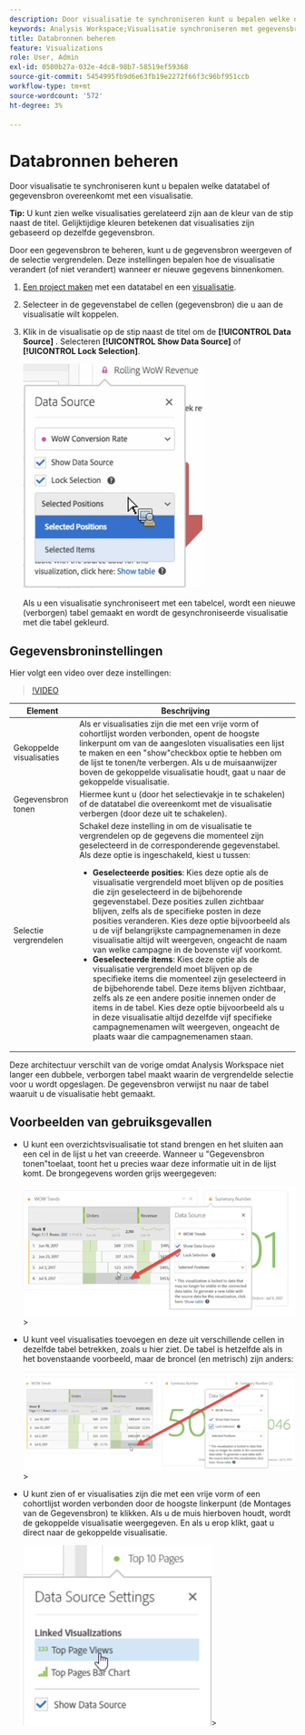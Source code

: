 ```yaml
---
description: Door visualisatie te synchroniseren kunt u bepalen welke datatabel of gegevensbron overeenkomt met een visualisatie.
keywords: Analysis Workspace;Visualisatie synchroniseren met gegevensbron
title: Databronnen beheren
feature: Visualizations
role: User, Admin
exl-id: 0500b27a-032e-4dc8-98b7-58519ef59368
source-git-commit: 5454995fb9d6e63fb19e2272f66f3c96bf951ccb
workflow-type: tm+mt
source-wordcount: '572'
ht-degree: 3%

---
```


# Databronnen beheren

Door visualisatie te synchroniseren kunt u bepalen welke datatabel of gegevensbron overeenkomt met een visualisatie.

**Tip:** U kunt zien welke visualisaties gerelateerd zijn aan de kleur van de stip naast de titel. Gelijktijdige kleuren betekenen dat visualisaties zijn gebaseerd op dezelfde gegevensbron.

Door een gegevensbron te beheren, kunt u de gegevensbron weergeven of de selectie vergrendelen. Deze instellingen bepalen hoe de visualisatie verandert (of niet verandert) wanneer er nieuwe gegevens binnenkomen.

1. [Een project maken](/help/analyze/analysis-workspace/home.md) met een datatabel en een [visualisatie](/help/analyze/analysis-workspace/visualizations/freeform-analysis-visualizations.md).
1. Selecteer in de gegevenstabel de cellen (gegevensbron) die u aan de visualisatie wilt koppelen.
1. Klik in de visualisatie op de stip naast de titel om de **[!UICONTROL Data Source]** . Selecteren **[!UICONTROL Show Data Source]** of **[!UICONTROL Lock Selection]**.

   ![](assets/manage-data-source.png)

   Als u een visualisatie synchroniseert met een tabelcel, wordt een nieuwe (verborgen) tabel gemaakt en wordt de gesynchroniseerde visualisatie met die tabel gekleurd.

## Gegevensbroninstellingen

Hier volgt een video over deze instellingen:

>[!VIDEO](https://video.tv.adobe.com/v/23729/?quality=12)

| Element | Beschrijving |
| --- | --- |
| Gekoppelde visualisaties | Als er visualisaties zijn die met een vrije vorm of cohortlijst worden verbonden, opent de hoogste linkerpunt om van de aangesloten visualisaties een lijst te maken en een &quot;show&quot;checkbox optie te hebben om de lijst te tonen/te verbergen. Als u de muisaanwijzer boven de gekoppelde visualisatie houdt, gaat u naar de gekoppelde visualisatie. |
| Gegevensbron tonen | Hiermee kunt u (door het selectievakje in te schakelen) of de datatabel die overeenkomt met de visualisatie verbergen (door deze uit te schakelen). |
| Selectie vergrendelen | Schakel deze instelling in om de visualisatie te vergrendelen op de gegevens die momenteel zijn geselecteerd in de corresponderende gegevenstabel. Als deze optie is ingeschakeld, kiest u tussen:<ul><li>**Geselecteerde posities**: Kies deze optie als de visualisatie vergrendeld moet blijven op de posities die zijn geselecteerd in de bijbehorende gegevenstabel. Deze posities zullen zichtbaar blijven, zelfs als de specifieke posten in deze posities veranderen. Kies deze optie bijvoorbeeld als u de vijf belangrijkste campagnemenamen in deze visualisatie altijd wilt weergeven, ongeacht de naam van welke campagne in de bovenste vijf voorkomt.</li><li>**Geselecteerde items**: Kies deze optie als de visualisatie vergrendeld moet blijven op de specifieke items die momenteel zijn geselecteerd in de bijbehorende tabel. Deze items blijven zichtbaar, zelfs als ze een andere positie innemen onder de items in de tabel. Kies deze optie bijvoorbeeld als u in deze visualisatie altijd dezelfde vijf specifieke campagnemenamen wilt weergeven, ongeacht de plaats waar die campagnemenamen staan.</li></ul> |

Deze architectuur verschilt van de vorige omdat Analysis Workspace niet langer een dubbele, verborgen tabel maakt waarin de vergrendelde selectie voor u wordt opgeslagen. De gegevensbron verwijst nu naar de tabel waaruit u de visualisatie hebt gemaakt.

## Voorbeelden van gebruiksgevallen

* U kunt een overzichtsvisualisatie tot stand brengen en het sluiten aan een cel in de lijst u het van creeerde. Wanneer u &quot;Gegevensbron tonen&quot;toelaat, toont het u precies waar deze informatie uit in de lijst komt. De brongegevens worden grijs weergegeven:

   ![](assets/data-source2.png)>
* U kunt veel visualisaties toevoegen en deze uit verschillende cellen in dezelfde tabel betrekken, zoals u hier ziet. De tabel is hetzelfde als in het bovenstaande voorbeeld, maar de broncel (en metrisch) zijn anders:

   ![](assets/data-source3.png)>
* U kunt zien of er visualisaties zijn die met een vrije vorm of een cohortlijst worden verbonden door de hoogste linkerpunt (de Montages van de Gegevensbron) te klikken. Als u de muis hierboven houdt, wordt de gekoppelde visualisatie weergegeven. En als u erop klikt, gaat u direct naar de gekoppelde visualisatie.

   ![](assets/linked-visualizations.png)>
